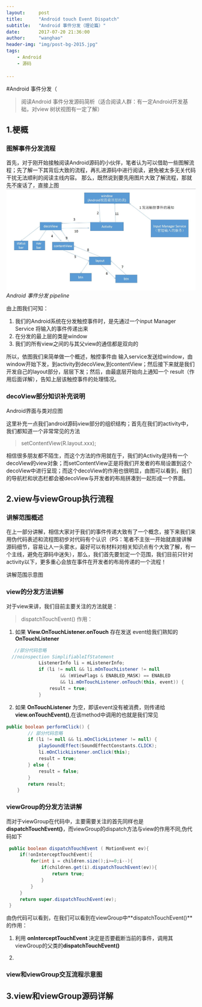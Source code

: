 ```yaml
---
layout:     post
title:      "Android touch Event Dispatch"
subtitle:   "Android 事件分发（理论篇）"
date:       2017-07-20 21:36:00
author:     "wanghao"
header-img: "img/post-bg-2015.jpg"
tags:
    - Android
    - 源码
    
---
```


#Android 事件分发（

> 阅读Android 事件分发源码简析（适合阅读人群：有一定Android开发基础，对view 树状视图有一定了解）


## 1.梗概

### 图解事件分发流程

首先，对于刚开始接触阅读Android源码的小伙伴，笔者认为可以借助一些图解流程；先了解一下其背后大致的流程，再扎进源码中进行阅读，避免被太多无关代码干扰无法顺利的阅读主线内容。
那么，既然说到要先用图片大致了解流程，那就先不废话了，直接上图
![Android 事件分发 pipeline](/img/in-post/post-touch-event-dispatch/event-handing-pipeline.jpg)
*Android 事件分发 pipeline*

由上图我们可知：
1. 我们的Android系统在分发触控事件时，是先通过一个input Manager Service 将输入的事件传递出来
2. 在分发的最上层的类是window
3. 我们的所有view之间的与其父view的通信都是双向的

所以，依图我们来简单做一个概述，触控事件由 输入service发送给window，由window开始下发，到activity到decoView,到contentView；然后接下来就是我们开发自己的layout部分，层层下发；然后，由最底层开始向上通知一个 result（作用后面详解），告知上层该触控事件的处理情况。

### decoView部分知识补充说明

Android界面与类对应图

这里补充一点我们android源码view部分的组织结构；首先在我们的activity中，我们都知道一个非常常见的方法

>setContentView(R.layout.xxx);

相信很多朋友都不陌生，而这个方法的作用就在于，我们的Activity是持有一个decoView的view对象；而setContentView正是将我们开发者的布局设置到这个decoView中进行呈现；而这个decoView的作用也很明显，由图可以看到，我们的导航栏和状态栏都会被decoView与开发者的布局拼凑到一起形成一个界面。

## 2.view与viewGroup执行流程

### 讲解范围概述
在上一部分讲解，相信大家对于我们的事件传递大致有了一个概念，接下来我们来用伪代码表述和流程图初步对代码有个认识（PS：笔者不主张一开始就直接讲解源码细节，容易让人一头雾水，最好可以有材料对相关知识点有个大致了解，有一个主线，避免在源码中迷失），那么，我们首先要划定一个范围，我们目前只针对 activity以下，更多重心会放在事件在开发者的布局传递的一个流程！

讲解范围示意图

### view的分发方法讲解
对于view来讲，我们目前主要关注的方法就是：

>dispatchTouchEvent()
作用：
1. 如果 **View.OnTouchListener.onTouch** 存在发送 event给我们熟知的 **OnTouchListener**
```java
   //部分代码忽略 
  //noinspection SimplifiableIfStatement
            ListenerInfo li = mListenerInfo;
            if (li != null && li.mOnTouchListener != null
                    && (mViewFlags & ENABLED_MASK) == ENABLED
                    && li.mOnTouchListener.onTouch(this, event)) {
                result = true;
            }
```
2. 如果 **OnTouchListener** 为空，即该event没有被消费，则传递给 **view.onTouchEvent()**,在该method中调用的也就是我们常见
```java
public boolean performClick() {
        // 部分代码忽略
        if (li != null && li.mOnClickListener != null) {
            playSoundEffect(SoundEffectConstants.CLICK);
            li.mOnClickListener.onClick(this);
            result = true;
        } else {
            result = false;
        }
        return result;
    }
```
### viewGroup的分发方法讲解
而对于viewGroup在代码中，主要需要关注的首先同样也是 
**dispatchTouchEvent()**，而viewGroup的dispatch方法与view的作用不同,伪代码如下
```java
 public boolean dispatchTouchEvent ( MotionEvent ev){
     if(!onInterceptTouchEvent){
         for(int i = children.size();i>=0;i--){
             if(children.get(i).dispatchTouchEvent(ev)){
                 return true;
             }
         }
     }
     return super.dispatchTouchEvent(ev);
 }   
```
由伪代码可以看到，在我们可以看到在viewGroup中**dispatchTouchEvent()**的作用：

1. 利用 **onInterceptTouchEvent** 决定是否要截断当前的事件，调用其viewGroup的父类的**dispatchTouchEvent()**

2. 
### view和viewGroup交互流程示意图

## 3.view和viewGroup源码详解
